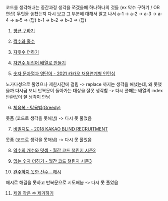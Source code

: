 코드를 생각해내는 중간과정
생각을 쪼갰을때 하나하나의 것들 (ex 약수 구하기 / OR 연산)
무엇을 놓쳤는지 다시 보고 그 부분에 대해서 알고 나서 
a-1 -> a-2 -> a-3 -> a-4 -> a-5 => (답)
b-1 -> b-2 -> b-3 => (답)

1. [평균 구하기](https://school.programmers.co.kr/learn/courses/30/lessons/12944)

2. [짝수와 홀수](https://school.programmers.co.kr/learn/courses/30/lessons/12937)

3. [자릿수 더하기](https://school.programmers.co.kr/learn/courses/30/lessons/12931)

4. [자연수 뒤집어 배열로 만들기](https://school.programmers.co.kr/learn/courses/30/lessons/12932)

5. [숫자 문자열과 영단어 - 2021 카카오 채용연계형 인턴십](https://school.programmers.co.kr/learn/courses/30/lessons/81301)

노가다성으로 풀었으나 제한시간에 걸림
-> replace 까지는 생각을 해냈는데, 왜 못했을까 다시금 보니 반복문이 돌아가는 대상을 잘못 생각함
-> 다시 풀때는 배열의 index 반환값이 잘 생각이 안남

6. [체육복 - 탐욕법(Greedy)](https://school.programmers.co.kr/learn/courses/30/lessons/42862)

못품 (코드로 생각을 못해냄)
-> 다시 못 풀었음

7. [비밀지도 - 2018 KAKAO BLIND RECRUITMENT](https://school.programmers.co.kr/learn/courses/30/lessons/17681)

못품 (코드로 생각을 못해냄)
-> 다시 못 풀었음


8. [약수의 개수와 덧셈 - 월간 코드 챌린지 시즌2](https://school.programmers.co.kr/learn/courses/30/lessons/77884)

9. [없는 숫자 더하기 - 월간 코드 챌린지 시즌3](https://school.programmers.co.kr/learn/courses/30/lessons/86051)

10. [완주하지 못한 선수 – 해시](https://school.programmers.co.kr/learn/courses/30/lessons/42576)

해시로 해결을 못하고 반복문으로 시도해봄
-> 다시 못 풀었음

11. [제일 작은 수 제거하기](https://school.programmers.co.kr/learn/courses/30/lessons/12935)